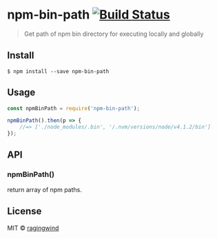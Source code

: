 # npm-bin-path [![Build Status](https://travis-ci.org/ragingwind/npm-bin-path.svg?branch=master)](https://travis-ci.org/ragingwind/npm-bin-path)

> Get path of npm bin directory for executing locally and globally


## Install

```
$ npm install --save npm-bin-path
```


## Usage

```js
const npmBinPath = require('npm-bin-path');

npmBinPath().then(p => {
	//=> ['./node_modules/.bin', '/.nvm/versions/node/v4.1.2/bin']
});

```


## API

### npmBinPath()

return array of npm paths.

## License

MIT © [ragingwind](http://ragingwind.me)
